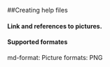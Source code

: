 ##Creating help files

#### Link and references to pictures.


#### Supported formates

md-format:
Picture formats: PNG
